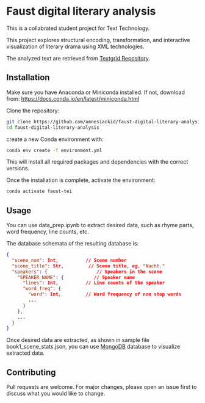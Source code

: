 # Faust digital literary analysis

This is a collabrated student project for Text Technology.

This project explores structural encoding, transformation, and interactive visualization of literary drama using XML technologies. 

The analyzed text are retrieved from [Textgrid Repository](https://textgridrep.org/).

## Installation

Make sure you have Anaconda or Miniconda installed.
If not, download from: https://docs.conda.io/en/latest/miniconda.html

Clone the repository:
```bash
git clone https://github.com/amnesiackid/faust-digital-literary-analysis.git
cd faust-digital-literary-analysis
```
create a new Conda environment with:

```bash
conda env create -f environment.yml
```
This will install all required packages and dependencies with the correct versions.

Once the installation is complete, activate the environment:
```bash
conda activate faust-tei
```

## Usage

You can use data_prep.ipynb to extract desired data, such as rhyme parts, word frequency, line counts, etc.

The database schemata of the resulting database is:
```json
{
  "scene_num": Int,          // Scene number
  "scene_title": Str,         // Scene title, eg. "Nacht."
  "speakers": {                  // Speakers in the scene
    "SPEAKER_NAME": {           // Speaker name
      "lines": Int,          // Line counts of the speaker
      "word_freq": {             
        "word": Int,         // Word frequency of non stop words
        ...
      }
    },
    ...
  }
}
```

Once desired data are extracted, as shown in sample file book1_scene_stats.json, you can use [MongoDB](https://www.mongodb.com/)
 database to visualize extracted data.
## Contributing

Pull requests are welcome. For major changes, please open an issue first
to discuss what you would like to change.
